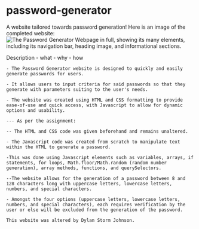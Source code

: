 # password-generator
A website tailored towards password generation!
Here is an image of the completed website:
![The Password Generator Webpage in full, showing its many elements, including its navigation bar, heading image, and informational sections.](./assets/images/Password_Generator-Full-Page-Screenshot.png)

Description
    - what
    - why
    - how

    - The Password Generator website is designed to quickly and easily generate passwords for users.

    - It allows users to input criteria for said passwords so that they generate with parameters suiting to the user's needs.

    - The website was created using HTML and CSS formatting to provide ease-of-use and quick access, with Javascript to allow for dynamic options and usability.

    --- As per the assignment:

    -- The HTML and CSS code was given beforehand and remains unaltered.

    - The Javascript code was created from scratch to manipulate text within the HTML to generate a password.

    -This was done using Javascript elements such as variables, arrays, if statements, for loops, Math.floor/Math.random (random number generation), array methods, functions, and querySelectors.

    --The website allows for the generation of a password between 8 and 128 characters long with uppercase letters, lowercase letters, numbers, and special characters.

    - Amongst the four options (uppercase letters, lowercase letters, numbers, and special characters), each requires verification by the user or else will be excluded from the generation of the password.

    This website was altered by Dylan Storm Johnson.